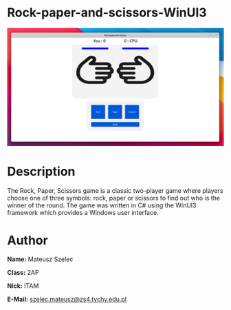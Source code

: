 # Rock-paper-and-scissors-WinUI3

![The San Juan Mountains are beautiful!](Screenshots/main.png)

# Description
The Rock, Paper, Scissors game is a classic two-player game where players choose one of three symbols: rock, paper or scissors to find out who is the winner of the round. The game was written in C# using the WinUI3 framework which provides a Windows user interface.

# Author
**Name:** Mateusz Szelec

**Class:** 2AP

**Nick:** ITAM

**E-Mail:** szelec.mateusz@zs4.tychy.edu.pl
